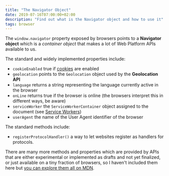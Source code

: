 ```yaml
---
title: "The Navigator Object"
date: 2019-07-16T07:00:00+02:00
description: "Find out what is the Navigator object and how to use it"
tags: browser
---
```


The `window.navigator` property exposed by browsers points to a **Navigator object** which is a _container object_ that makes a lot of Web Platform APIs available to us.

The standard and widely implemented properties include:

- `cookieEnabled` true if [cookies](/cookies/) are enabled
- `geolocation` points to the `Geolocation` object used by the **Geolocation API**
- `language` returns a string representing the language currently active in the browser
- `onLine` returns true if the browser is online (the browsers interpret this in different ways, be aware)
- `serviceWorker` the `ServiceWorkerContainer` object assigned to the document (see [Service Workers](/service-workers/))
- `userAgent` the name of the User Agent identifier of the browser

The standard methods include:

- `registerProtocolHandler()` a way to let websites register as handlers for protocols.

There are many more methods and properties which are provided by APIs that are either experimental or implemented as drafts and not yet finalized, or just available on a tiny fraction of browsers, so I haven't included them here but [you can explore them all on MDN](https://developer.mozilla.org/en-US/docs/Web/API/Navigator).